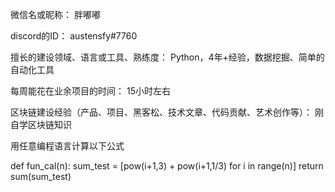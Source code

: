 微信名或昵称： 胖嘟嘟

discord的ID： austensfy#7760

擅长的建设领域、语言或工具、熟练度： Python，4年+经验，数据挖掘、简单的自动化工具

每周能花在业余项目的时间： 15小时左右

区块链建设经验（产品、项目、黑客松、技术文章、代码贡献、艺术创作等）： 刚自学区块链知识

用任意编程语言计算以下公式

def fun_cal(n):
    sum_test  = [pow(i+1,3) + pow(i+1,1/3) for i in range(n)]
    return sum(sum_test)
